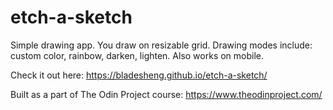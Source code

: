 # etch-a-sketch

Simple drawing app. You draw on resizable grid. Drawing modes include: custom color, rainbow, darken, lighten. Also works on mobile.

Check it out here: https://bladesheng.github.io/etch-a-sketch/

Built as a part of The Odin Project course: https://www.theodinproject.com/